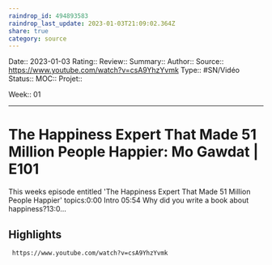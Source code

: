 ```yaml
---
raindrop_id: 494893583
raindrop_last_update: 2023-01-03T21:09:02.364Z
share: true
category: source
---
```


Date:: 2023-01-03
Rating::
Review:: 
Summary:: 
Author::
Source:: https://www.youtube.com/watch?v=csA9YhzYvmk
Type:: #SN/Vidéo 
Status:: 
MOC::
Projet:: 

Week:: 01

***
# The Happiness Expert That Made 51 Million People Happier: Mo Gawdat | E101

This weeks episode entitled  'The Happiness Expert That Made 51 Million People Happier' topics:0:00 Intro 05:54 Why did you write a book about happiness?13:0...

## Highlights


```timestamp-url 
 https://www.youtube.com/watch?v=csA9YhzYvmk
 ```

